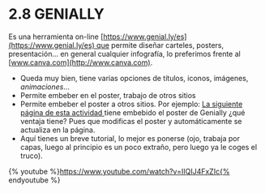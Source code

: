 # 2.8 GENIALLY

Es una herramienta on-line [https://www.genial.ly/es](https://www.genial.ly/es) que permite diseñar carteles, posters, presentación... en general cualquier infografía, lo preferimos frente al [www.canva.com](http://www.canva.com).

* Queda muy bien, tiene varias opciones de títulos, iconos, imágenes, *animaciones*...
* Permite embeber en el poster, trabajo de otros sitios
* Permite embeber el poster a otros sitios. Por ejemplo: [La siguiente página de esta actividad ](https://sites.google.com/view/eduruta-redes-sociales)tiene embebido el poster de Genially ¿qué ventaja tiene? Pues que modificas el poster y automáticamente se actualiza en la página.
* Aquí tienes un breve tutorial, lo mejor es ponerse (ojo, trabaja por capas, luego al principio es un poco extraño, pero luego ya le coges el truco).

{% youtube %}https://www.youtube.com/watch?v=IIQIJ4FxZIc{% endyoutube %}

